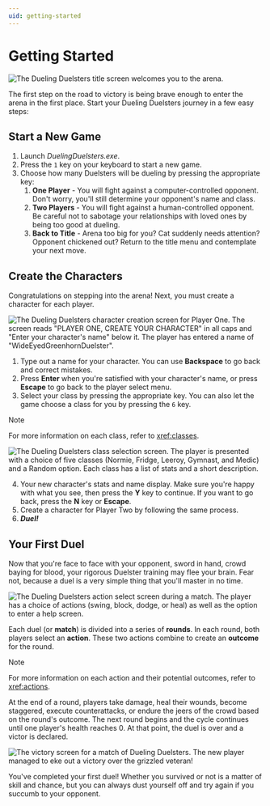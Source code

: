 ```yaml
---
uid: getting-started
---
```


# Getting Started

![The Dueling Duelsters title screen welcomes you to the arena.](~/docs/images/dueling-duelsters-title.png)

The first step on the road to victory is being brave enough to enter the arena in the first place. Start your Dueling Duelsters journey in a few easy steps:

## Start a New Game

1. Launch *DuelingDuelsters.exe*.
2. Press the `1` key on your keyboard to start a new game.
3. Choose how many Duelsters will be dueling by pressing the appropriate key:
   1. **One Player** - You will fight against a computer-controlled opponent. Don't worry, you'll still determine your opponent's name and class.
   2. **Two Players** - You will fight against a human-controlled opponent. Be careful not to sabotage your relationships with loved ones by being too good at dueling.
   3. **Back to Title** - Arena too big for you? Cat suddenly needs attention? Opponent chickened out? Return to the title menu and contemplate your next move.

## Create the Characters

Congratulations on stepping into the arena! Next, you must create a character for each player.

![The Dueling Duelsters character creation screen for Player One. The screen reads "PLAYER ONE, CREATE YOUR CHARACTER" in all caps and "Enter your character's name" below it. The player has entered a name of "WideEyedGreenhornDuelster".](~/docs/images/dueling-duelsters-character-name.png) 

1. Type out a name for your character. You can use **Backspace** to go back and correct mistakes.
2. Press **Enter** when you're satisfied with your character's name, or press **Escape** to go back to the player select menu.
3. Select your class by pressing the appropriate key. You can also let the game choose a class for you by pressing the `6` key. 

> [!NOTE]
> For more information on each class, refer to <xref:classes>.

![The Dueling Duelsters class selection screen. The player is presented with a choice of five classes (Normie, Fridge, Leeroy, Gymnast, and Medic) and a Random option. Each class has a list of stats and a short description.](~/docs/images/dueling-duelsters-class-selection.png)

4. Your new character's stats and name display. Make sure you're happy with what you see, then press the **Y** key to continue. If you want to go back, press the **N** key or **Escape**.
5. Create a character for Player Two by following the same process.
6. ***Duel!***

## Your First Duel

Now that you're face to face with your opponent, sword in hand, crowd baying for blood, your rigorous Duelster training may flee your brain. Fear not, because a duel is a very simple thing that you'll master in no time.

![The Dueling Duelsters action select screen during a match. The player has a choice of actions (swing, block, dodge, or heal) as well as the option to enter a help screen.](~/docs/images/dueling-duelsters-match-actions.png)

Each duel (or **match**) is divided into a series of **rounds**. In each round, both players select an **action**. These two actions combine to create an **outcome** for the round.

> [!NOTE]
> For more information on each action and their potential outcomes, refer to <xref:actions>.

At the end of a round, players take damage, heal their wounds, become staggered, execute counterattacks, or endure the jeers of the crowd based on the round's outcome. The next round begins and the cycle continues until one player's health reaches 0. At that point, the duel is over and a victor is declared.

![The victory screen for a match of Dueling Duelsters. The new player managed to eke out a victory over the grizzled veteran!](~/docs/images/dueling-duelsters-victory.png)

You've completed your first duel! Whether you survived or not is a matter of skill and chance, but you can always dust yourself off and try again if you succumb to your opponent.